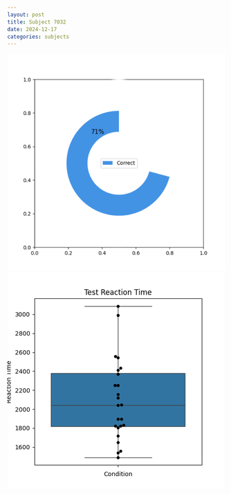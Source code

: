 ```yaml
---
layout: post
title: Subject 7032
date: 2024-12-17
categories: subjects
---
```


![](data/7032/run-6/7032_FN_acc_test.png)
![](data/7032/run-6/7032_FN_rt.png)
